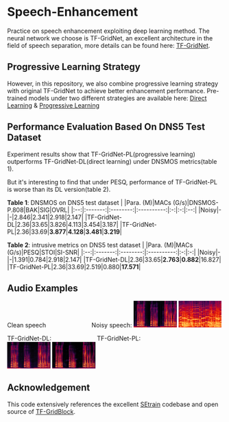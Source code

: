 # Speech-Enhancement
Practice on speech enhancement exploiting deep learning method. The neural network we choose is TF-GridNet, an excellent architecture in the field of speech separation, more details can be found here: [TF-GridNet](https://arxiv.org/abs/2209.03952).

## Progressive Learning Strategy
However, in this repository, we also combine progressive learning strategy with original TF-GridNet to achieve better enhancement performance. Pre-trained models under two different strategies are available here: [Direct Learning](https://drive.google.com/file/d/1krMSO78aNgLXAPRHsqjZVi07k4AkLoj_/view?usp=sharing) & [Progressive Learning](https://drive.google.com/file/d/1NbIED2f79Uw9P5H5zRWcSanl4mWuQJiJ/view?usp=sharing)

## Performance Evaluation Based On DNS5 Test Dataset
Experiment results show that TF-GridNet-PL(progressive learning) outperforms TF-GridNet-DL(direct learning) under DNSMOS metrics(table 1). 

But it's interesting to find that under PESQ, performance of TF-GridNet-PL is worse than its DL version(table 2).    

**Table 1**: DNSMOS on DNS5 test dataset
|    |Para. (M)|MACs (G/s)|DNSMOS-P.808|BAK|SIG|OVRL|
|:--:|:-------:|:--------:|:----------:|:-:|:-:|:--:|
|Noisy|-|-|2.846|2.341|2.918|2.147|
|TF-GridNet-DL|2.36|33.65|3.826|4.113|3.454|3.187|
|TF-GridNet-PL|2.36|33.69|**3.877**|**4.128**|**3.481**|**3.219**|

**Table 2**: intrusive metrics on DNS5 test dataset
|    |Para. (M)|MACs (G/s)|PESQ|STOI|SI-SNR|
|:--:|:-------:|:--------:|:----------:|:-:|:-:|
|Noisy|-|-|1.391|0.784|2.918|2.147|
|TF-GridNet-DL|2.36|33.65|**2.763**|**0.882**|16.827|
|TF-GridNet-PL|2.36|33.69|2.519|0.880|**17.571**|

## Audio Examples
Clean speech&nbsp;&nbsp;&nbsp;&nbsp;&nbsp;&nbsp;&nbsp;&nbsp;&nbsp;&nbsp;&nbsp;&nbsp;&nbsp;&nbsp;&nbsp;&nbsp;&nbsp;&nbsp;&nbsp;&nbsp;&nbsp;&nbsp;&nbsp;&nbsp;&nbsp;&nbsp;&nbsp;Noisy speech:
<img width="20%" height="20%" src="spectrogram/clean.png"/> <img width="20%" height="20%" src="spectrogram/Noisy.png"/>

TF-GridNet-DL:&nbsp;&nbsp;&nbsp;&nbsp;&nbsp;&nbsp;&nbsp;&nbsp;&nbsp;&nbsp;&nbsp;&nbsp;&nbsp;&nbsp;&nbsp;&nbsp;&nbsp;&nbsp;&nbsp;&nbsp;&nbsp;&nbsp;&nbsp;&nbsp;&nbsp;&nbsp;&nbsp;TF-GridNet-PL:                      
<img width="20%" height="20%" src="spectrogram/enhanced by DL.png"/> <img width="20%" height="20%" src="spectrogram/enhanced by PL.png"/>

## Acknowledgement
This code extensively references the excellent [SEtrain](https://github.com/Xiaobin-Rong/SEtrain) codebase and open source of [TF-GridBlock](https://github.com/espnet/espnet/blob/master/espnet2/enh/separator/tfgridnet_separator.py).




